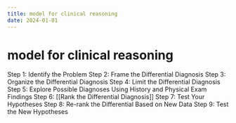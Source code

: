 ```yaml
---
title: model for clinical reasoning
date: 2024-01-01
---
```

# model for clinical reasoning

Step 1: Identify the Problem
Step 2: Frame the Differential Diagnosis
Step 3: Organize the Differential Diagnosis
Step 4: Limit the Differential Diagnosis
Step 5: Explore Possible Diagnoses Using History and Physical Exam Findings
Step 6: [[Rank the Differential Diagnosis]]
Step 7: Test Your Hypotheses
Step 8: Re-rank the Differential Based on New Data
Step 9: Test the New Hypotheses
